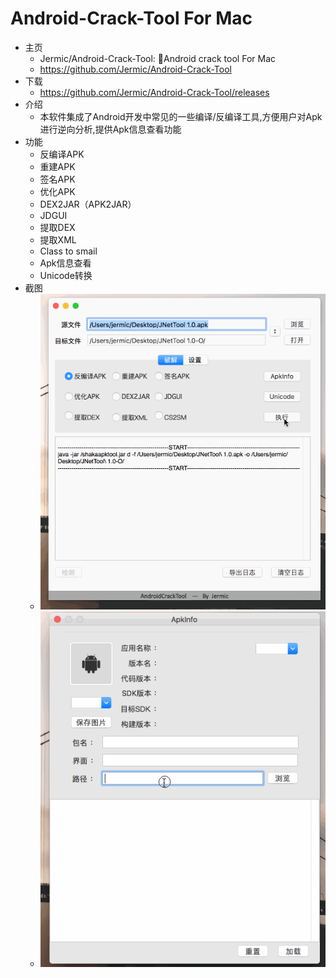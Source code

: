 # Android-Crack-Tool For Mac

* 主页
  * Jermic/Android-Crack-Tool: 🐞Android crack tool For Mac
  * https://github.com/Jermic/Android-Crack-Tool
* 下载
  * https://github.com/Jermic/Android-Crack-Tool/releases
* 介绍
  * 本软件集成了Android开发中常见的一些编译/反编译工具,方便用户对Apk进行逆向分析,提供Apk信息查看功能
* 功能
  * 反编译APK
  * 重建APK
  * 签名APK
  * 优化APK
  * DEX2JAR（APK2JAR）
  * JDGUI
  * 提取DEX
  * 提取XML
  * Class to smail
  * Apk信息查看
  * Unicode转换
* 截图
  * ![](../../assets/img/android_crack_tool_mac_1.gif)
  * ![](../../assets/img/android_crack_tool_mac_2.gif)